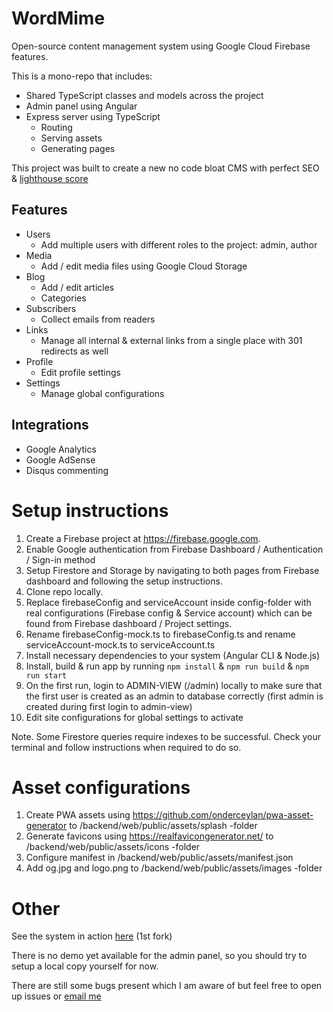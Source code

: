 # WordMime
Open-source content management system using Google Cloud Firebase features.

This is a mono-repo that includes:

- Shared TypeScript classes and models across the project
- Admin panel using Angular
- Express server using TypeScript
    - Routing
    - Serving assets
    - Generating pages

This project was built to create a new no code bloat CMS with perfect SEO & [lighthouse score](https://web.dev/measure/)

## Features

- Users
    - Add multiple users with different roles to the project: admin, author
- Media
    - Add / edit media files using Google Cloud Storage
- Blog
    - Add / edit articles
    - Categories
- Subscribers
    - Collect emails from readers
- Links
    - Manage all internal & external links from a single place with 301 redirects as well
- Profile
    - Edit profile settings
- Settings
    - Manage global configurations

## Integrations

- Google Analytics
- Google AdSense
- Disqus commenting

# Setup instructions

1.  Create a Firebase project at https://firebase.google.com.
2.  Enable Google authentication from Firebase Dashboard / Authentication / Sign-in method
3.  Setup Firestore and Storage by navigating to both pages from Firebase dashboard and following the setup instructions.
4.  Clone repo locally.
5.  Replace firebaseConfig and serviceAccount inside config-folder with real configurations (Firebase config & Service account) which can be found from Firebase dashboard / Project settings.
6.  Rename firebaseConfig-mock.ts to firebaseConfig.ts and rename serviceAccount-mock.ts to serviceAccount.ts
7.  Install necessary dependencies to your system (Angular CLI & Node.js)
8.  Install, build & run app by running `npm install` & `npm run build` & `npm run start`
9.  On the first run, login to ADMIN-VIEW (/admin) locally to make sure that the first user is created as an admin to database correctly (first admin is created during first login to admin-view)
10. Edit site configurations for global settings to activate

Note. Some Firestore queries require indexes to be successful. Check your terminal and follow instructions when required to do so.

# Asset configurations

1. Create PWA assets using https://github.com/onderceylan/pwa-asset-generator to /backend/web/public/assets/splash -folder
2. Generate favicons using https://realfavicongenerator.net/ to /backend/web/public/assets/icons -folder
3. Configure manifest in /backend/web/public/assets/manifest.json
4. Add og.jpg and logo.png to /backend/web/public/assets/images -folder

# Other

See the system in action [here](https://miikavonbell.com) (1st fork)

There is no demo yet available for the admin panel, so you should try to setup a local copy yourself for now.

There are still some bugs present which I am aware of but feel free to open up issues or [email me](mail:miikavonpetteri@gmail.com)